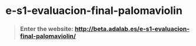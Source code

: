 # e-s1-evaluacion-final-palomaviolin

>### Enter the website: http://beta.adalab.es/e-s1-evaluacion-final-palomaviolin/